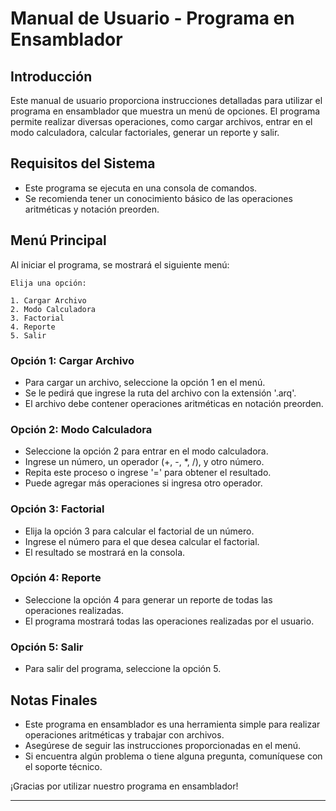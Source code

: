 # Manual de Usuario - Programa en Ensamblador

## Introducción
Este manual de usuario proporciona instrucciones detalladas para utilizar el programa en ensamblador que muestra un menú de opciones. El programa permite realizar diversas operaciones, como cargar archivos, entrar en el modo calculadora, calcular factoriales, generar un reporte y salir.

## Requisitos del Sistema
- Este programa se ejecuta en una consola de comandos.
- Se recomienda tener un conocimiento básico de las operaciones aritméticas y notación preorden.

## Menú Principal
Al iniciar el programa, se mostrará el siguiente menú:

```
Elija una opción:

1. Cargar Archivo
2. Modo Calculadora
3. Factorial
4. Reporte
5. Salir
```

### Opción 1: Cargar Archivo
- Para cargar un archivo, seleccione la opción 1 en el menú.
- Se le pedirá que ingrese la ruta del archivo con la extensión '.arq'.
- El archivo debe contener operaciones aritméticas en notación preorden.

### Opción 2: Modo Calculadora
- Seleccione la opción 2 para entrar en el modo calculadora.
- Ingrese un número, un operador (+, -, *, /), y otro número.
- Repita este proceso o ingrese '=' para obtener el resultado.
- Puede agregar más operaciones si ingresa otro operador.

### Opción 3: Factorial
- Elija la opción 3 para calcular el factorial de un número.
- Ingrese el número para el que desea calcular el factorial.
- El resultado se mostrará en la consola.

### Opción 4: Reporte
- Seleccione la opción 4 para generar un reporte de todas las operaciones realizadas.
- El programa mostrará todas las operaciones realizadas por el usuario.

### Opción 5: Salir
- Para salir del programa, seleccione la opción 5.

## Notas Finales
- Este programa en ensamblador es una herramienta simple para realizar operaciones aritméticas y trabajar con archivos.
- Asegúrese de seguir las instrucciones proporcionadas en el menú.
- Si encuentra algún problema o tiene alguna pregunta, comuníquese con el soporte técnico.

¡Gracias por utilizar nuestro programa en ensamblador!

---
